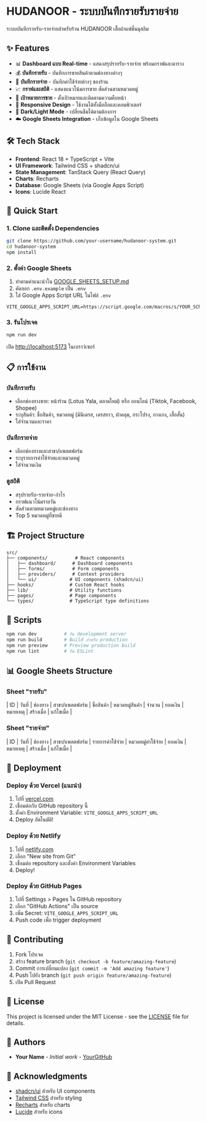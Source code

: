 # HUDANOOR - ระบบบันทึกรายรับรายจ่าย

ระบบบันทึกรายรับ-รายจ่ายสำหรับร้าน HUDANOOR เสื้อผ้าแฟชั่นมุสลิม

## ✨ Features

- 📊 **Dashboard แบบ Real-time** - แสดงสรุปรายรับ-รายจ่าย พร้อมกราฟและตาราง
- 💰 **บันทึกรายรับ** - บันทึกการขายสินค้าตามช่องทางต่างๆ
- 💸 **บันทึกรายจ่าย** - บันทึกค่าใช้จ่ายต่างๆ ของร้าน
- 📈 **กราฟและสถิติ** - แสดงแนวโน้มการขาย สัดส่วนตามหมวดหมู่
- 🎯 **เป้าหมายการขาย** - ตั้งเป้าหมายและติดตามความคืบหน้า
- 📱 **Responsive Design** - ใช้งานได้ทั้งมือถือและคอมพิวเตอร์
- 🌙 **Dark/Light Mode** - เปลี่ยนธีมได้ตามต้องการ
- ☁️ **Google Sheets Integration** - เก็บข้อมูลใน Google Sheets

## 🛠️ Tech Stack

- **Frontend**: React 18 + TypeScript + Vite
- **UI Framework**: Tailwind CSS + shadcn/ui
- **State Management**: TanStack Query (React Query)
- **Charts**: Recharts
- **Database**: Google Sheets (via Google Apps Script)
- **Icons**: Lucide React

## 🚀 Quick Start

### 1. Clone และติดตั้ง Dependencies

```bash
git clone https://github.com/your-username/hudanoor-system.git
cd hudanoor-system
npm install
```

### 2. ตั้งค่า Google Sheets

1. ทำตามคำแนะนำใน [GOOGLE_SHEETS_SETUP.md](./GOOGLE_SHEETS_SETUP.md)
2. คัดลอก `.env.example` เป็น `.env`
3. ใส่ Google Apps Script URL ในไฟล์ `.env`

```env
VITE_GOOGLE_APPS_SCRIPT_URL=https://script.google.com/macros/s/YOUR_SCRIPT_ID/exec
```

### 3. รันโปรเจค

```bash
npm run dev
```

เปิด [http://localhost:5173](http://localhost:5173) ในเบราว์เซอร์

## 📋 การใช้งาน

### บันทึกรายรับ
- เลือกช่องทางขาย: หน้าร้าน (Lotus Yala, ตลาดใหม่) หรือ ออนไลน์ (Tiktok, Facebook, Shopee)
- ระบุสินค้า: ชื่อสินค้า, หมวดหมู่ (มินิเดรส, เดรสยาว, ผ้าคลุม, กระโปรง, กางเกง, เสื้อสั้น)
- ใส่จำนวนและราคา

### บันทึกรายจ่าย
- เลือกช่องทางและสาขา/แพลตฟอร์ม
- ระบุรายการค่าใช้จ่ายและหมวดหมู่
- ใส่จำนวนเงิน

### ดูสถิติ
- สรุปรายรับ-รายจ่าย-กำไร
- กราฟแนวโน้มรายวัน
- สัดส่วนตามหมวดหมู่และช่องทาง
- Top 5 หมวดหมู่ที่ขายดี

## 🏗️ Project Structure

```
src/
├── components/          # React components
│   ├── dashboard/      # Dashboard components
│   ├── forms/          # Form components
│   ├── providers/      # Context providers
│   └── ui/            # UI components (shadcn/ui)
├── hooks/             # Custom React hooks
├── lib/               # Utility functions
├── pages/             # Page components
└── types/             # TypeScript type definitions
```

## 🔧 Scripts

```bash
npm run dev          # รัน development server
npm run build        # Build สำหรับ production
npm run preview      # Preview production build
npm run lint         # รัน ESLint
```

## 📊 Google Sheets Structure

### Sheet "รายรับ"
| ID | วันที่ | ช่องทาง | สาขา/แพลตฟอร์ม | ชื่อสินค้า | หมวดหมู่สินค้า | จำนวน | ยอดเงิน | หมายเหตุ | สร้างเมื่อ | แก้ไขเมื่อ |

### Sheet "รายจ่าย"
| ID | วันที่ | ช่องทาง | สาขา/แพลตฟอร์ม | รายการค่าใช้จ่าย | หมวดหมู่ค่าใช้จ่าย | ยอดเงิน | หมายเหตุ | สร้างเมื่อ | แก้ไขเมื่อ |

## 🚀 Deployment

### Deploy ด้วย Vercel (แนะนำ)
1. ไปที่ [vercel.com](https://vercel.com)
2. เชื่อมต่อกับ GitHub repository นี้
3. ตั้งค่า Environment Variable: `VITE_GOOGLE_APPS_SCRIPT_URL`
4. Deploy อัตโนมัติ!

### Deploy ด้วย Netlify
1. ไปที่ [netlify.com](https://netlify.com)
2. เลือก "New site from Git"
3. เชื่อมต่อ repository และตั้งค่า Environment Variables
4. Deploy!

### Deploy ด้วย GitHub Pages
1. ไปที่ Settings > Pages ใน GitHub repository
2. เลือก "GitHub Actions" เป็น source
3. เพิ่ม Secret: `VITE_GOOGLE_APPS_SCRIPT_URL`
4. Push code เพื่อ trigger deployment

## 🤝 Contributing

1. Fork โปรเจค
2. สร้าง feature branch (`git checkout -b feature/amazing-feature`)
3. Commit การเปลี่ยนแปลง (`git commit -m 'Add amazing feature'`)
4. Push ไปยัง branch (`git push origin feature/amazing-feature`)
5. เปิด Pull Request

## 📝 License

This project is licensed under the MIT License - see the [LICENSE](LICENSE) file for details.

## 👥 Authors

- **Your Name** - *Initial work* - [YourGitHub](https://github.com/yourusername)

## 🙏 Acknowledgments

- [shadcn/ui](https://ui.shadcn.com/) สำหรับ UI components
- [Tailwind CSS](https://tailwindcss.com/) สำหรับ styling
- [Recharts](https://recharts.org/) สำหรับ charts
- [Lucide](https://lucide.dev/) สำหรับ icons